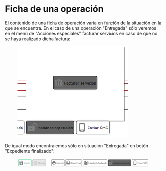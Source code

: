 # Ficha de una operación

El contenido de una ficha de operación varía en función de la situación en la que se encuentra. En el caso de una operación "Entregada" sólo veremos en el menú de "Acciones especiales" facturar servicios en caso de que no se haya realizado dicha factura:

<figure><img src="../../../../.gitbook/assets/imagen (37).png" alt=""><figcaption></figcaption></figure>

De igual modo encontraremos sólo en situación "Entregada" en botón "Expediente finalizado":

<figure><img src="../../../../.gitbook/assets/imagen.png" alt=""><figcaption></figcaption></figure>

